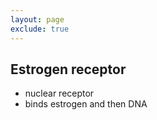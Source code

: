 ```yaml
---
layout: page
exclude: true
---
```

## Estrogen receptor

* nuclear receptor
* binds estrogen and then DNA
